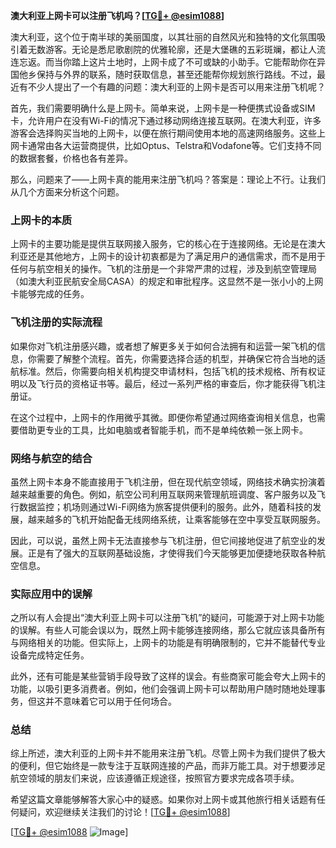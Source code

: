 **澳大利亚上网卡可以注册飞机吗？[[TG💪+ @esim1088](https://t.me/s/esim1088)]**

澳大利亚，这个位于南半球的美丽国度，以其壮丽的自然风光和独特的文化氛围吸引着无数游客。无论是悉尼歌剧院的优雅轮廓，还是大堡礁的五彩斑斓，都让人流连忘返。而当你踏上这片土地时，上网卡成了不可或缺的小助手。它能帮助你在异国他乡保持与外界的联系，随时获取信息，甚至还能帮你规划旅行路线。不过，最近有不少人提出了一个有趣的问题：澳大利亚的上网卡是否可以用来注册飞机呢？

首先，我们需要明确什么是上网卡。简单来说，上网卡是一种便携式设备或SIM卡，允许用户在没有Wi-Fi的情况下通过移动网络连接互联网。在澳大利亚，许多游客会选择购买当地的上网卡，以便在旅行期间使用本地的高速网络服务。这些上网卡通常由各大运营商提供，比如Optus、Telstra和Vodafone等。它们支持不同的数据套餐，价格也各有差异。

那么，问题来了——上网卡真的能用来注册飞机吗？答案是：理论上不行。让我们从几个方面来分析这个问题。

### 上网卡的本质

上网卡的主要功能是提供互联网接入服务，它的核心在于连接网络。无论是在澳大利亚还是其他地方，上网卡的设计初衷都是为了满足用户的通信需求，而不是用于任何与航空相关的操作。飞机的注册是一个非常严肃的过程，涉及到航空管理局（如澳大利亚民航安全局CASA）的规定和审批程序。这显然不是一张小小的上网卡能够完成的任务。

### 飞机注册的实际流程

如果你对飞机注册感兴趣，或者想了解更多关于如何合法拥有和运营一架飞机的信息，你需要了解整个流程。首先，你需要选择合适的机型，并确保它符合当地的适航标准。然后，你需要向相关机构提交申请材料，包括飞机的技术规格、所有权证明以及飞行员的资格证书等。最后，经过一系列严格的审查后，你才能获得飞机注册证。

在这个过程中，上网卡的作用微乎其微。即便你希望通过网络查询相关信息，也需要借助更专业的工具，比如电脑或者智能手机，而不是单纯依赖一张上网卡。

### 网络与航空的结合

虽然上网卡本身不能直接用于飞机注册，但在现代航空领域，网络技术确实扮演着越来越重要的角色。例如，航空公司利用互联网来管理航班调度、客户服务以及飞行数据监控；机场则通过Wi-Fi网络为旅客提供便利的服务。此外，随着科技的发展，越来越多的飞机开始配备无线网络系统，让乘客能够在空中享受互联网服务。

因此，可以说，虽然上网卡无法直接参与飞机注册，但它间接地促进了航空业的发展。正是有了强大的互联网基础设施，才使得我们今天能够更加便捷地获取各种航空信息。

### 实际应用中的误解

之所以有人会提出“澳大利亚上网卡可以注册飞机”的疑问，可能源于对上网卡功能的误解。有些人可能会误以为，既然上网卡能够连接网络，那么它就应该具备所有与网络相关的功能。但实际上，上网卡的功能是有明确限制的，它并不能替代专业设备完成特定任务。

此外，还有可能是某些营销手段导致了这样的误会。有些商家可能会夸大上网卡的功能，以吸引更多消费者。例如，他们会强调上网卡可以帮助用户随时随地处理事务，但这并不意味着它可以用于任何场合。

### 总结

综上所述，澳大利亚的上网卡并不能用来注册飞机。尽管上网卡为我们提供了极大的便利，但它始终是一款专注于互联网连接的产品，而非万能工具。对于想要涉足航空领域的朋友们来说，应该遵循正规途径，按照官方要求完成各项手续。

希望这篇文章能够解答大家心中的疑惑。如果你对上网卡或其他旅行相关话题有任何疑问，欢迎继续关注我们的讨论！[[TG💪+ @esim1088](https://t.me/s/esim1088)] 

[[TG💪+ @esim1088](https://t.me/s/esim1088) ![Image](https://i.postimg.cc/4NQfJmqS/Snipaste-2025-05-13-00-14-12.png)]
